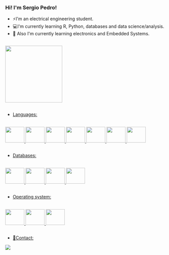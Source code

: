 ### Hi! I'm Sergio Pedro!

<!--
**seperool/seperool** is a ✨ _special_ ✨ repository because its `README.md` (this file) appears on your GitHub profile.

Here are some ideas to get you started:

- 🔭 I’m currently working on ...
- 👯 I’m looking to collaborate on ...
- 📫 How to reach me: ...
- 💬 Ask me about ...
- 😄 Pronouns: ...
- ⚡ Fun fact: ...
- 🌱
-->
- ⚡I'm an electrical engineering student.
- 💻I'm currently learning R, Python, databases and data science/analysis.
- 🔭 Also I'm currently learning electronics and Embedded Systems.

##

<div>
<a href="https://github.com/seu-usuário-aqui">
<img height="180em" src="https://github-readme-stats.vercel.app/api/top-langs/?username=seperool&layout=compact&langs_count=7&theme=dracula"/>
</div>

##

- Languages:
<div style="display: inline_block"><br>
  <a href="https://github.com/seperool">
  <img height="50" width="60" src="https://cdn.jsdelivr.net/gh/devicons/devicon/icons/cplusplus/cplusplus-original.svg" />
  <img height="50" width="60" src="https://cdn.jsdelivr.net/gh/devicons/devicon/icons/matlab/matlab-original.svg" />
  <img height="50" width="60" src="https://cdn.jsdelivr.net/gh/devicons/devicon/icons/python/python-original-wordmark.svg" />
  <img height="50" width="60" src="https://cdn.jsdelivr.net/gh/devicons/devicon/icons/pandas/pandas-original-wordmark.svg" />
  <img height="50" width="60" src="https://cdn.jsdelivr.net/gh/devicons/devicon@latest/icons/lua/lua-original.svg" />
  <img height="50" width="60" src="https://cdn.jsdelivr.net/gh/devicons/devicon/icons/r/r-original.svg" />
  <img height="50" width="60" src="https://cdn.jsdelivr.net/gh/devicons/devicon/icons/arduino/arduino-original-wordmark.svg" />
</div>

##

- Databases:
<div style="display: inline_block"><br>
  <a href="https://github.com/seperool">
  <img height="50" width="60" src="https://cdn.jsdelivr.net/gh/devicons/devicon/icons/sqlite/sqlite-original-wordmark.svg" />
  <img height="50" width="60" src="https://cdn.jsdelivr.net/gh/devicons/devicon/icons/mysql/mysql-original-wordmark.svg" />
  <img height="50" width="60" src="https://cdn.jsdelivr.net/gh/devicons/devicon/icons/microsoftsqlserver/microsoftsqlserver-plain-wordmark.svg" />
  <img height="50" width="60" src="https://cdn.jsdelivr.net/gh/devicons/devicon/icons/postgresql/postgresql-original-wordmark.svg" />
</div>

##

- Operating system:
<div style="display: inline_block"><br>
  <a href="https://github.com/seperool">
  <img height="50" width="60" src="https://cdn.jsdelivr.net/gh/devicons/devicon/icons/linux/linux-original.svg" />
  <img height="50" width="60" src="https://cdn.jsdelivr.net/gh/devicons/devicon@latest/icons/ubuntu/ubuntu-original.svg" />
  <img height="50" width="60" src="https://cdn.jsdelivr.net/gh/devicons/devicon/icons/bash/bash-original.svg" />
</div>

##

- 💬Contact:
<div>
  <a href = "mailto:seperool@gmail.com"><img src="https://img.shields.io/badge/Gmail-D14836?style=for-the-badge&logo=gmail&logoColor=white" target="_blank"></a>
</div>
